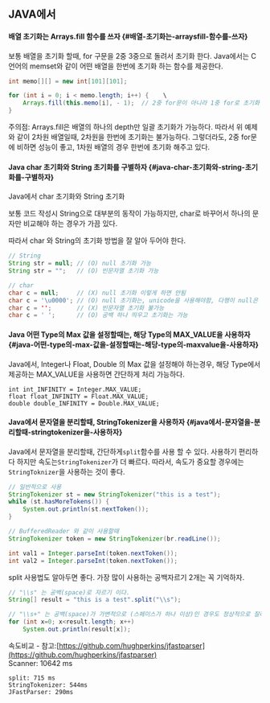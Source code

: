 ## JAVA에서

#### 배열 초기화는 Arrays.fill 함수를 쓰자 {#배열-초기화는-arraysfill-함수를-쓰자}

보통 배열을 초기화 할때, for 구문을 2중 3중으로 돌려서 초기화 한다. Java에서는 C언어의 memset와 같이 어떤 배열을 한번에 초기화 하는 함수를 제공한다.

```java
int memo[][] = new int[101][101];

for (int i = 0; i < memo.length; i++) {    \
    Arrays.fill(this.memo[i], - 1);  // 2중 for문이 아니라 1중 for로 초기화 가능
}
```

주의점: Arrays.fill은 배열의 하나의 depth만 일괄 초기화가 가능하다. 따라서 위 예제와 같이 2차원 배열일때, 2차원을 한번에 초기화는 불가능하다. 그렇더라도, 2중 for문에 비하면 성능이 좋고, 1차원 배열의 경우 한번에 초기화 해주고 있다.

#### Java char 초기화와 String 초기화를 구별하자 {#java-char-초기화와-string-초기화를-구별하자}

Java에서 char 초기화와 String 초기화

보통 코드 작성시 String으로 대부분의 동작이 가능하지만, char로 바꾸어서 하나의 문자만 비교해야 하는 경우가 가끔 있다.

따라서 char 와 String의 초기화 방법을 잘 알아 두어야 한다.

```java
// String
String str = null; // (O) null 초기화 가능
String str = "";   // (O) 빈문자열 초기화 가능

// char
char c = null;     // (X) null 초기화 이렇게 하면 안됨
char c = '\u0000'; // (O) null 초기화는, unicode을 사용해야함, 다행이 null은 0000임, 싱글 쿼테이션 써야함
char c = '';       // (X) 빈문자열 초기화 불가능
char c = ' ';      // (O) 공백 하나 띄우고 초기화는 가능
```

#### Java 어떤 Type의 Max 값을 설정할때는, 해당 Type의 MAX\_VALUE을 사용하자 {#java-어떤-type의-max-값을-설정할때는-해당-type의-maxvalue을-사용하자}

Java에서, Integer나 Float, Double 의 Max 값을 설정해야 하는경우, 해당 Type에서 제공하는 MAX\_VALUE을 사용하면 간단하게 처리 가능하다.

```
int int_INFINITY = Integer.MAX_VALUE;
float float_INFINITY = Float.MAX_VALUE;
double double_INFINITY = Double.MAX_VALUE;
```

#### Java에서 문자열을 분리할때, StringTokenizer을 사용하자 {#java에서-문자열을-분리할때-stringtokenizer을-사용하자}

Java에서 문자열을 분리할때, 간단하게`split`함수를 사용 할 수 있다. 사용하기 편리하다 하지만 속도는`StringTokenizer`가 더 빠르다. 따라서, 속도가 중요할 경우에는`StringToknizer`을 사용하는 것이 좋다.

```java
// 일반적으로 사용
StringTokenizer st = new StringTokenizer("this is a test");
while (st.hasMoreTokens()) {
    System.out.println(st.nextToken());
}

// BufferedReader 와 같이 사용할때
StringTokenizer token = new StringTokenizer(br.readLine());

int val1 = Integer.parseInt(token.nextToken());
int val2 = Integer.parseInt(token.nextToken());
```

split 사용법도 알아두면 좋다. 가장 많이 사용하는 공백자르기 2개는 꼭 기억하자.

```java
// "\\s" 는 공백(space)로 자르기 이다.
String[] result = "this is a test".split("\\s");

// "\\s+" 는 공백(space)가 가변적으로 (스페이스가 하나 이상)인 경우도 정상적으로 잘라주는 표현이다.
for (int x=0; x<result.length; x++)
    System.out.println(result[x]);
```

속도비교 - 참고:[https://github.com/hughperkins/jfastparser](https://github.com/hughperkins/jfastparser)  
Scanner: 10642 ms

```
split: 715 ms
StringTokenizer: 544ms
JFastParser: 290ms
```




